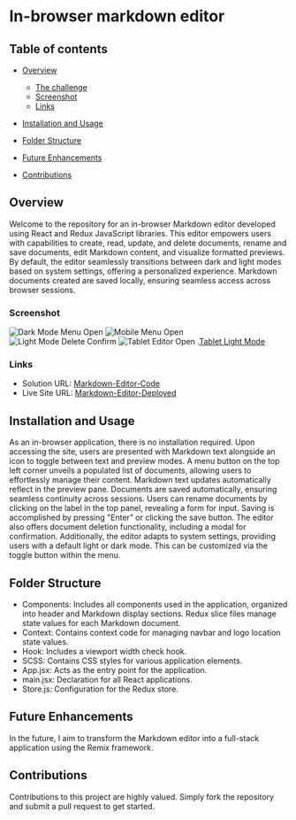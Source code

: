 # In-browser markdown editor

## Table of contents

-   [Overview](#overview)
    -   [The challenge](#the-challenge)
    -   [Screenshot](#screenshot)
    -   [Links](#links)
-   [Installation and Usage](#installation-and-usage)
-   [Folder Structure](#folder-structure)

-   [Future Enhancements](#author)
-   [Contributions](#contributions)

## Overview

Welcome to the repository for an in-browser Markdown editor developed using React and Redux JavaScript libraries. This editor empowers users with capabilities to create, read, update, and delete documents, rename and save documents, edit Markdown content, and visualize formatted previews. By default, the editor seamlessly transitions between dark and light modes based on system settings, offering a personalized experience. Markdown documents created are saved locally, ensuring seamless access across browser sessions.

### Screenshot

![Dark Mode Menu Open](./screenshots/Desktop-dark-1.png)
![Mobile Menu Open](./screenshots/Mobile-2.png)
![Light Mode Delete Confirm](./screenshots/Mobile-light-4.png)
![Tablet Editor Open](./screenshots/Tablet-dark-2.png)
.[Tablet Light Mode](./screenshots/Tablet-light-2.png)

### Links

-   Solution URL: [Markdown-Editor-Code](https://github.com/joeehis1/markdown-editor)
-   Live Site URL: [Markdown-Editor-Deployed](https://venerable-belekoy-9692bc.netlify.app/)

## Installation and Usage

As an in-browser application, there is no installation required. Upon accessing the site, users are presented with Markdown text alongside an icon to toggle between text and preview modes. A menu button on the top left corner unveils a populated list of documents, allowing users to effortlessly manage their content. Markdown text updates automatically reflect in the preview pane. Documents are saved automatically, ensuring seamless continuity across sessions. Users can rename documents by clicking on the label in the top panel, revealing a form for input. Saving is accomplished by pressing "Enter" or clicking the save button. The editor also offers document deletion functionality, including a modal for confirmation. Additionally, the editor adapts to system settings, providing users with a default light or dark mode. This can be customized via the toggle button within the menu.

## Folder Structure

-   Components: Includes all components used in the application, organized into header and Markdown display sections. Redux slice files manage state values for each Markdown document.
-   Context: Contains context code for managing navbar and logo location state values.
-   Hook: Includes a viewport width check hook.
-   SCSS: Contains CSS styles for various application elements.
-   App.jsx: Acts as the entry point for the application.
-   main.jsx: Declaration for all React applications.
-   Store.js: Configuration for the Redux store.

## Future Enhancements

In the future, I aim to transform the Markdown editor into a full-stack application using the Remix framework.

## Contributions

Contributions to this project are highly valued. Simply fork the repository and submit a pull request to get started.
